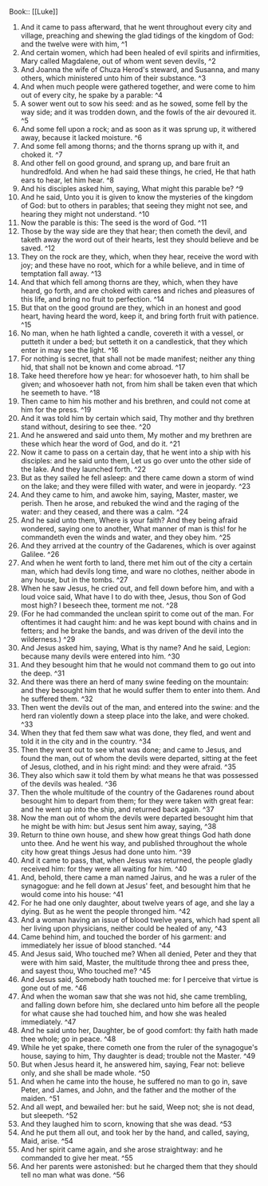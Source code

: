 Book:: [[Luke]]
 1. And it came to pass afterward, that he went throughout every city and village, preaching and shewing the glad tidings of the kingdom of God: and the twelve were with him, ^1
 2. And certain women, which had been healed of evil spirits and infirmities, Mary called Magdalene, out of whom went seven devils, ^2
 3. And Joanna the wife of Chuza Herod's steward, and Susanna, and many others, which ministered unto him of their substance. ^3
 4. And when much people were gathered together, and were come to him out of every city, he spake by a parable: ^4
 5. A sower went out to sow his seed: and as he sowed, some fell by the way side; and it was trodden down, and the fowls of the air devoured it. ^5
 6. And some fell upon a rock; and as soon as it was sprung up, it withered away, because it lacked moisture. ^6
 7. And some fell among thorns; and the thorns sprang up with it, and choked it. ^7
 8. And other fell on good ground, and sprang up, and bare fruit an hundredfold. And when he had said these things, he cried, He that hath ears to hear, let him hear. ^8
 9. And his disciples asked him, saying, What might this parable be? ^9
 10. And he said, Unto you it is given to know the mysteries of the kingdom of God: but to others in parables; that seeing they might not see, and hearing they might not understand. ^10
 11. Now the parable is this: The seed is the word of God. ^11
 12. Those by the way side are they that hear; then cometh the devil, and taketh away the word out of their hearts, lest they should believe and be saved. ^12
 13. They on the rock are they, which, when they hear, receive the word with joy; and these have no root, which for a while believe, and in time of temptation fall away. ^13
 14. And that which fell among thorns are they, which, when they have heard, go forth, and are choked with cares and riches and pleasures of this life, and bring no fruit to perfection. ^14
 15. But that on the good ground are they, which in an honest and good heart, having heard the word, keep it, and bring forth fruit with patience. ^15
 16. No man, when he hath lighted a candle, covereth it with a vessel, or putteth it under a bed; but setteth it on a candlestick, that they which enter in may see the light. ^16
 17. For nothing is secret, that shall not be made manifest; neither any thing hid, that shall not be known and come abroad. ^17
 18. Take heed therefore how ye hear: for whosoever hath, to him shall be given; and whosoever hath not, from him shall be taken even that which he seemeth to have. ^18
 19. Then came to him his mother and his brethren, and could not come at him for the press. ^19
 20. And it was told him by certain which said, Thy mother and thy brethren stand without, desiring to see thee. ^20
 21. And he answered and said unto them, My mother and my brethren are these which hear the word of God, and do it. ^21
 22. Now it came to pass on a certain day, that he went into a ship with his disciples: and he said unto them, Let us go over unto the other side of the lake. And they launched forth. ^22
 23. But as they sailed he fell asleep: and there came down a storm of wind on the lake; and they were filled with water, and were in jeopardy. ^23
 24. And they came to him, and awoke him, saying, Master, master, we perish. Then he arose, and rebuked the wind and the raging of the water: and they ceased, and there was a calm. ^24
 25. And he said unto them, Where is your faith? And they being afraid wondered, saying one to another, What manner of man is this! for he commandeth even the winds and water, and they obey him. ^25
 26. And they arrived at the country of the Gadarenes, which is over against Galilee. ^26
 27. And when he went forth to land, there met him out of the city a certain man, which had devils long time, and ware no clothes, neither abode in any house, but in the tombs. ^27
 28. When he saw Jesus, he cried out, and fell down before him, and with a loud voice said, What have I to do with thee, Jesus, thou Son of God most high? I beseech thee, torment me not. ^28
 29. (For he had commanded the unclean spirit to come out of the man. For oftentimes it had caught him: and he was kept bound with chains and in fetters; and he brake the bands, and was driven of the devil into the wilderness.) ^29
 30. And Jesus asked him, saying, What is thy name? And he said, Legion: because many devils were entered into him. ^30
 31. And they besought him that he would not command them to go out into the deep. ^31
 32. And there was there an herd of many swine feeding on the mountain: and they besought him that he would suffer them to enter into them. And he suffered them. ^32
 33. Then went the devils out of the man, and entered into the swine: and the herd ran violently down a steep place into the lake, and were choked. ^33
 34. When they that fed them saw what was done, they fled, and went and told it in the city and in the country. ^34
 35. Then they went out to see what was done; and came to Jesus, and found the man, out of whom the devils were departed, sitting at the feet of Jesus, clothed, and in his right mind: and they were afraid. ^35
 36. They also which saw it told them by what means he that was possessed of the devils was healed. ^36
 37. Then the whole multitude of the country of the Gadarenes round about besought him to depart from them; for they were taken with great fear: and he went up into the ship, and returned back again. ^37
 38. Now the man out of whom the devils were departed besought him that he might be with him: but Jesus sent him away, saying, ^38
 39. Return to thine own house, and shew how great things God hath done unto thee. And he went his way, and published throughout the whole city how great things Jesus had done unto him. ^39
 40. And it came to pass, that, when Jesus was returned, the people gladly received him: for they were all waiting for him. ^40
 41. And, behold, there came a man named Jairus, and he was a ruler of the synagogue: and he fell down at Jesus' feet, and besought him that he would come into his house: ^41
 42. For he had one only daughter, about twelve years of age, and she lay a dying. But as he went the people thronged him. ^42
 43. And a woman having an issue of blood twelve years, which had spent all her living upon physicians, neither could be healed of any, ^43
 44. Came behind him, and touched the border of his garment: and immediately her issue of blood stanched. ^44
 45. And Jesus said, Who touched me? When all denied, Peter and they that were with him said, Master, the multitude throng thee and press thee, and sayest thou, Who touched me? ^45
 46. And Jesus said, Somebody hath touched me: for I perceive that virtue is gone out of me. ^46
 47. And when the woman saw that she was not hid, she came trembling, and falling down before him, she declared unto him before all the people for what cause she had touched him, and how she was healed immediately. ^47
 48. And he said unto her, Daughter, be of good comfort: thy faith hath made thee whole; go in peace. ^48
 49. While he yet spake, there cometh one from the ruler of the synagogue's house, saying to him, Thy daughter is dead; trouble not the Master. ^49
 50. But when Jesus heard it, he answered him, saying, Fear not: believe only, and she shall be made whole. ^50
 51. And when he came into the house, he suffered no man to go in, save Peter, and James, and John, and the father and the mother of the maiden. ^51
 52. And all wept, and bewailed her: but he said, Weep not; she is not dead, but sleepeth. ^52
 53. And they laughed him to scorn, knowing that she was dead. ^53
 54. And he put them all out, and took her by the hand, and called, saying, Maid, arise. ^54
 55. And her spirit came again, and she arose straightway: and he commanded to give her meat. ^55
 56. And her parents were astonished: but he charged them that they should tell no man what was done. ^56
